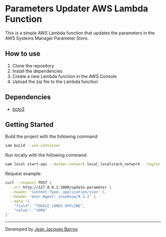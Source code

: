 # Parameters Updater AWS Lambda Function

This is a simple AWS Lambda function that updates the parameters in the AWS Systems Manager Parameter Store.

## How to use

1. Clone the repository
2. Install the dependencies
3. Create a new Lambda function in the AWS Console
4. Upload the zip file to the Lambda function

## Dependencies

- [boto3](https://pypi.org/project/boto3/)

## Getting Started

Build the project with the following command:

``` bash
sam build --use-container
```

Run locally with the following command:

``` bash
sam local start-api --docker-network local_localstack_network --region us-east-1
```

Request example:

``` bash
curl --request POST \
  --url http://127.0.0.1:3000/update-parameter \
  --header 'Content-Type: application/json' \
  --header 'User-Agent: insomnia/9.3.2' \
  --data '{
	"field": "TOGGLE_CARDS_OFFLINE",
	"value": "1000"
}'
```

---
Developed by [Jean Jacques Barros](https://github.com/jjeanjacques10)

